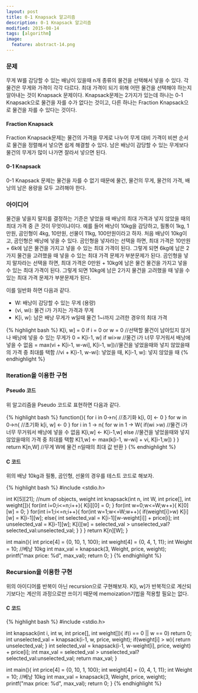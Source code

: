 ```yaml
---
layout: post
title: 0-1 Knapsack 알고리즘 
description: 0-1 Knapsack 알고리즘 
modified: 2015-08-14
tags: [algorithm]
image:
  feature: abstract-14.png
---
```


### 문제

무게 W를 감당할 수 있는 배낭이 있을때 n개 종류의 물건을 선택해서 넣을 수 있다. 각 물건은 무게와 가격이 각각 다르다. 최대 가격이 되기 위해 어떤 물건을 선택해야 하는지 알아내는 것이 Knapsack 문제이다. Knapsack문제는 2가지가 있는데 하나는 0-1 Knapsack으로 물건을 자를 수가 없다는 것이고, 다른 하나는 Fraction Knapsack으로 물건을 자를 수 있다는 것이다. 

#### Fraction Knapsack

Fraction Knapsack문제는 물건의 가격을 무게로 나누어 무게 대비 가격이 비싼 순서로 물건을 정렬해서 넣으면 쉽게 해결할 수 있다. 남은 배낭이 감당할 수 있는 무게보다 물건의 무게가 많이 나가면 잘라서 넣으면 된다. 

#### 0-1 Knapsack

0-1 Knapsack 문제는 물건을 자를 수 없기 때문에 물건, 물건의 무게, 물건의 가격, 배낭의 남은 용량을 모두 고려해야 한다. 

### 아이디어

물건을 넣을지 말지를 결정하는 기준은 넣었을 때 배낭의 최대 가격과 넣지 않았을 때의 최대 가격 중 큰 것이 무엇이냐이다. 예를 들어 배낭이 10kg을 감당하고, 필통이 1kg, 1만원, 곰인형이 4kg, 10만원, 선물이 11kg, 100만원이라고 하자. 처음 배낭이 10kg이고, 곰인형은 배낭에 넣을 수 있다. 
곰인형을 넣자라는 선택을 하면, 최대 가격은 10만원 + 6k에 남은 물건을 가지고 넣을 수 있는 최대 가격이 된다. 그렇게 되면 6kg에 남은 2가지 물건을 고려했을 때 넣을 수 있는 최대 가격 문제가 부분문제가 된다. 
곰인형을 넣지 말자라는 선택을 하면, 최대 가격은 0만원 + 10kg에 남은 물건 물건을 가지고 넣을 수 있는 최대 가격이 된다. 그렇게 되면 10kg에 남은 2가지 물건을 고려했을 때 넣을 수 있는 최대 가격 문제가 부분문제가 된다. 

이를 일반화 하면 다음과 같다. 

- W: 배낭이 감당할 수 있는 무게 (용량)
- (vi, wi): 물건 i가 가지는 가격과 무게
- K[i, w]: 남은 배낭 무게가 w일때 물건 1~i까지 고려한 경우의 최대 가격

{% highlight bash %}
K[i, w] = 0 if i = 0 or w = 0 //선택할 물건이 남아있지 않거나 배낭에 넣을 수 있는 무게가 0
        = K[i-1, w] if wi>w //물건 i가 너무 무거워서 배낭에 넣을 수 없음
        = max(vi + K[i-1, w-wi], K[i-1, w])//물건을 넣었을때와 넣지 않았을때의 가격 중 최대를 택함 
                                           //vi + K[i-1, w-wi]: 넣었을 때, K[i-1, w]: 넣지 않았을 때 
{% endhighlight %}


### Iteration을 이용한 구현 

#### Pseudo 코드

위 알고리즘을 Pseudo 코드로 표현하면 다음과 같다. 

{% highlight bash %}
function(){
	for i in 0->n{ //초기화
		k[i, 0] <- 0
	}
	for w in 0->n{ //초기화
		k[i, w] <- 0
	}
	for i in 1 -> n{
		for w in 1 -> W{
			if(wi >w) //물건 i가 너무 무거워서 배낭에 넣을 수 없음
				K[i,w] <- K[i-1,w]
			else //물건을 넣었을때와 넣지 않았을때의 가격 중 최대를 택함 
				K[1,w] <- max(k[i-1, w-wi] + vi, K[i-1,w])
		}
	}
	return K[n,W] //무게 W에 물건 n일때의 최대 값 반환
}
{% endhighlight %}

#### C 코드

위의 배낭 10kg과 필통, 곰인형, 선물의 경우를 테스트 코드로 해보자. 

{% highlight bash %}
#include <stdio.h>

int K[5][21]; //num of objects, weight
int knapsack(int n, int W, int price[], int weight[]){
    for(int i=0;i<=n;i++){
        K[i][0] = 0;
    }
    for(int w=0;w<=W;w++){
        K[0][w] = 0;
    }
    for(int i=1;i<=n;i++){
        for(int w=1;w<=W;w++){
            if(weight[i]>w)
                K[i][w] = K[i-1][w];
            else{
                int selected_val = K[i-1][w-weight[i]] + price[i];
                int unselected_val = K[i-1][w];
                K[i][w] = selected_val > unselected_val?selected_val:unselected_val;
            }
        }
    }
    return K[n][W];
}

int main(){
    int price[4] = {0, 10, 1, 100};
    int weight[4] = {0, 4, 1, 11};
    int Weight = 10; //베낭 10kg
    int max_val = knapsack(3, Weight, price, weight);
    printf("max price: %d", max_val);
    return 0;
}
{% endhighlight %}

### Recursion을 이용한 구현

위의 아이디어를 반복이 아닌 recursion으로 구현해보자. K[i, w]가 반복적으로 계산되기보다는 계산의 과정으로만 쓰이기 때문에 memoization기법을 적용할 필요는 없다. 

#### C 코드  

{% highlight bash %}
#include <stdio.h>

int knapsack(int i, int w, int price[], int weight[]){
    if(i == 0 || w == 0)
        return 0;
    int unselected_val = knapsack(i-1, w, price, weight);
    if(weight[i] > w){
        return unselected_val;
    }
    int selected_val = knapsack(i-1, w-weight[i], price, weight) + price[i];
    int max_val = selected_val > unselected_val?selected_val:unselected_val;
    return max_val;
}

int main(){
    int price[4] = {0, 10, 1, 100};
    int weight[4] = {0, 4, 1, 11};
    int Weight = 10; //베낭 10kg
    int max_val = knapsack(3, Weight, price, weight);
    printf("max price: %d", max_val);
    return 0;
}
{% endhighlight %}